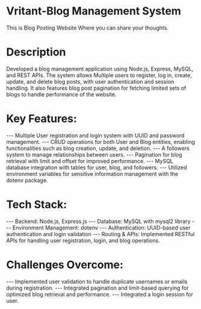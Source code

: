 # Vritant-Blog Management System
This is Blog Posting Website Where you can share your thoughts.

# Description
Developed a blog management application using Node.js, Express, MySQL, and REST APIs. The system allows Multiple users to register, log in, create, update, and delete blog posts, with user authentication and session handling. It also features blog post pagination for fetching limited sets of blogs to handle performance of the website.

# Key Features:
--- Multiple User registration and login system with UUID and password management.
--- CRUD operations for both User and Blog entities, enabling functionalities such as blog creation, update, and deletion.
--- A followers system to manage relationships between users.
--- Pagination for blog retrieval with limit and offset for improved performance.
--- MySQL database integration with tables for user, blog, and followers.
--- Utilized environment variables for sensitive information management with the dotenv package.

# Tech Stack:
--- Backend: Node.js, Express.js
--- Database: MySQL with mysql2 library
--- Environment Management: dotenv
--- Authentication: UUID-based user authentication and login validation
--- Routing & APIs: Implemented RESTful APIs for handling user registration, login, and blog operations.

# Challenges Overcome:
--- Implemented user validation to handle duplicate usernames or emails during registration.
--- Integrated pagination and limit-based querying for optimized blog retrieval and performance.
--- Integrated a login session for user.
